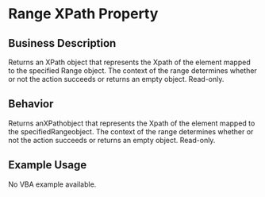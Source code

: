 # Range XPath Property

## Business Description
Returns an XPath object that represents the Xpath of the element mapped to the specified Range object. The context of the range determines whether or not the action succeeds or returns an empty object. Read-only.

## Behavior
Returns anXPathobject that represents the Xpath of the element mapped to the specifiedRangeobject. The context of the range determines whether or not the action succeeds or returns an empty object. Read-only.

## Example Usage
No VBA example available.